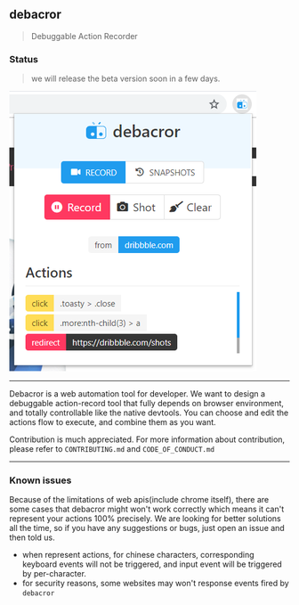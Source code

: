 ## debacror

> Debuggable Action Recorder

### Status

> we will release the beta version soon in a few days.

![cover](cover.png)

---

Debacror is a web automation tool for developer. We want to design a debuggable action-record tool that fully depends on browser environment, and totally controllable like the native devtools. You can choose and edit the actions flow to execute, and combine them as you want.

Contribution is much appreciated. For more information about contribution, please refer to `CONTRIBUTING.md` and `CODE_OF_CONDUCT.md`

---

### Known issues

Because of the limitations of web apis(include chrome itself), there are some cases that debacror might won't work correctly which means it can't represent your actions 100% precisely. We are looking for better solutions all the time, so if you have any suggestions or bugs, just open an issue and then told us.

- when represent actions, for chinese characters, corresponding keyboard events will not be triggered, and input event will be triggered by per-character.
- for security reasons, some websites may won't response events fired by `debacror`
